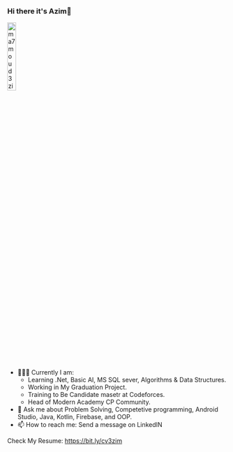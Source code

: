### Hi there it's Azim👋 

<img src="https://komarev.com/ghpvc/?username=ma7moud3zim&label=Profile%20views&color=A325E2&labelColor=FFFFFF&style=for-the-badge" alt="ma7moud3zim" width=20%/>
<!--
**ma7moud3zim/ma7moud3zim** is a ✨ _special_ ✨ repository because its `README.md` (this file) appears on your GitHub profile.
-->

- 👨🏻‍💻 Currently I am:
    - Learning .Net, Basic AI, MS SQL sever, Algorithms & Data Structures.
    - Working in My Graduation Project.
    - Training to Be Candidate masetr at Codeforces. 
    - Head of Modern Academy CP Community.
- 💬 Ask me about Problem Solving, Competetive programming, Android Studio, Java, Kotlin, Firebase, and OOP.
- 📫 How to reach me: Send a message on LinkedIN

Check My Resume: https://bit.ly/cv3zim


